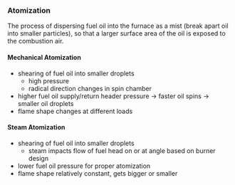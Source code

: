 ```toc
```

### Atomization
The process of dispersing fuel oil into the furnace as a mist (break apart oil into smaller particles), so that a larger surface area of the oil is exposed to the combustion air.

#### Mechanical Atomization
-	shearing of fuel oil into smaller droplets
	-	high pressure
	-	radical direction changes in spin chamber
-	higher fuel oil supply/return header pressure -> faster oil spins -> smaller oil droplets
-	flame shape changes at different loads

#### Steam Atomization
-	shearing of fuel oil into smaller droplets
	-	steam impacts flow of fuel head on or at angle based on burner design
-	lower fuel oil pressure for proper atomization
-	flame shape relatively constant, gets bigger or smaller
